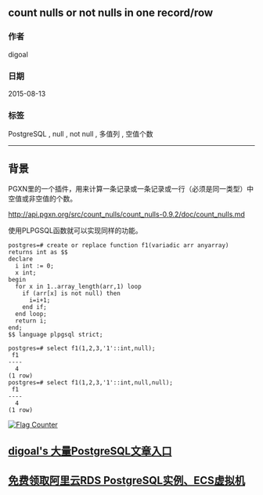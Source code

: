 ## count nulls or not nulls in one record/row  
                                           
### 作者                          
digoal                          
                          
### 日期                           
2015-08-13                        
                            
### 标签                          
PostgreSQL , null , not null , 多值列 , 空值个数    
                                      
----                                      
                                       
## 背景                           
PGXN里的一个插件，用来计算一条记录或一条记录或一行（必须是同一类型）中空值或非空值的个数。  
  
http://api.pgxn.org/src/count_nulls/count_nulls-0.9.2/doc/count_nulls.md  
  
使用PLPGSQL函数就可以实现同样的功能。  
  
```  
postgres=# create or replace function f1(variadic arr anyarray) returns int as $$  
declare   
  i int := 0;   
  x int;  
begin   
  for x in 1..array_length(arr,1) loop   
    if (arr[x] is not null) then  
      i=i+1;   
    end if;   
  end loop;   
  return i;  
end;  
$$ language plpgsql strict;  
  
postgres=# select f1(1,2,3,'1'::int,null);  
 f1   
----  
  4  
(1 row)  
postgres=# select f1(1,2,3,'1'::int,null,null);  
 f1   
----  
  4  
(1 row)  
```  
  
<a rel="nofollow" href="http://info.flagcounter.com/h9V1"  ><img src="http://s03.flagcounter.com/count/h9V1/bg_FFFFFF/txt_000000/border_CCCCCC/columns_2/maxflags_12/viewers_0/labels_0/pageviews_0/flags_0/"  alt="Flag Counter"  border="0"  ></a>  
  
  
  
  
  
  
## [digoal's 大量PostgreSQL文章入口](https://github.com/digoal/blog/blob/master/README.md "22709685feb7cab07d30f30387f0a9ae")
  
  
## [免费领取阿里云RDS PostgreSQL实例、ECS虚拟机](https://free.aliyun.com/ "57258f76c37864c6e6d23383d05714ea")
  
